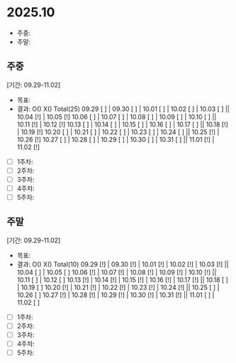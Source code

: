 # 2025.10
- 주중: 
- 주말: 

## 주중
[기간: 09.29-11.02]
- 목표: 
- 결과: O() X() Total(25)
09.29 [ ] | 09.30 [ ] | 10.01 [ ] | 10.02 [ ] | 10.03 [ ] || 10.04 [!] | 10.05 [!]
10.06 [ ] | 10.07 [ ] | 10.08 [ ] | 10.09 [ ] | 10.10 [ ] || 10.11 [!] | 10.12 [!]
10.13 [ ] | 10.14 [ ] | 10.15 [ ] | 10.16 [ ] | 10.17 [ ] || 10.18 [!] | 10.19 [!]
10.20 [ ] | 10.21 [ ] | 10.22 [ ] | 10.23 [ ] | 10.24 [ ] || 10.25 [!] | 10.26 [!]
10.27 [ ] | 10.28 [ ] | 10.29 [ ] | 10.30 [ ] | 10.31 [ ] || 11.01 [!] | 11.02 [!]

- [ ] 1주차: 
- [ ] 2주차: 
- [ ] 3주차: 
- [ ] 4주차: 
- [ ] 5주차: 

## 주말
[기간: 09.29-11.02]
- 목표: 
- 결과: O() X() Total(10)
09.29 [!] | 09.30 [!] | 10.01 [!] | 10.02 [!] | 10.03 [!] || 10.04 [ ] | 10.05 [ ]
10.06 [!] | 10.07 [!] | 10.08 [!] | 10.09 [!] | 10.10 [!] || 10.11 [ ] | 10.12 [ ]
10.13 [!] | 10.14 [!] | 10.15 [!] | 10.16 [!] | 10.17 [!] || 10.18 [ ] | 10.19 [ ]
10.20 [!] | 10.21 [!] | 10.22 [!] | 10.23 [!] | 10.24 [!] || 10.25 [ ] | 10.26 [ ]
10.27 [!] | 10.28 [!] | 10.29 [!] | 10.30 [!] | 10.31 [!] || 11.01 [ ] | 11.02 [ ]

- [ ] 1주차: 
- [ ] 2주차: 
- [ ] 3주차: 
- [ ] 4주차: 
- [ ] 5주차: 
